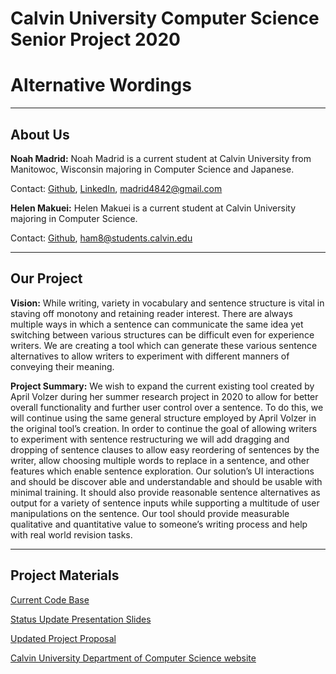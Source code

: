 # Calvin University Computer Science Senior Project 2020
# Alternative Wordings

***
## About Us

**Noah Madrid:**
Noah Madrid is a current student at Calvin University from Manitowoc, Wisconsin majoring in Computer Science and Japanese.

Contact: [Github](https://github.com/Nmad7), [LinkedIn](https://www.linkedin.com/in/noahmadrid/), [madrid4842@gmail.com](mailto:madrid4842@gmail.com)

**Helen Makuei:**
Helen Makuei is a current student at Calvin University majoring in Computer Science.

Contact: [Github](https://github.com/makueihellen), [ham8@students.calvin.edu](mailto:ham8@students.calvin.edu)

***
## Our Project
**Vision:**
While writing, variety in vocabulary and sentence structure is vital in staving off monotony and retaining reader interest. There are always multiple ways in which a sentence can communicate the same idea yet switching between various structures can be difficult even for experience writers. We are creating a tool which can generate these various sentence alternatives to allow writers to experiment with different manners of conveying their meaning.

**Project Summary:**
We wish to expand the current existing tool created by April Volzer during her summer research project in 2020 to allow for better overall functionality and further user control over a sentence. To do this, we will continue using the same general structure employed by April Volzer in the original tool’s creation. In order to continue the goal of allowing writers to experiment with sentence restructuring we will add dragging and dropping of sentence clauses to allow easy reordering of sentences by the writer, allow choosing multiple words to replace in a sentence, and other features which enable sentence exploration. Our solution’s UI interactions and should be discover able and understandable and should be usable with minimal training. It should also provide reasonable sentence alternatives as output for a variety of sentence inputs while supporting a multitude of user manipulations on the sentence. Our tool should provide measurable qualitative and quantitative value to someone’s writing process and help with real world revision tasks.

***
## Project Materials

[Current Code Base](https://github.com/CalvinData/seniorproj2020)

[Status Update Presentation Slides](https://github.com/CalvinData/seniorproj2020/blob/gh-pages/statusUpdate.pdf)

[Updated Project Proposal](https://github.com/CalvinData/seniorproj2020/blob/gh-pages/SeniorProjectProposalUpdated.pdf)

[Calvin University Department of Computer Science website](https://computing.calvin.edu)

